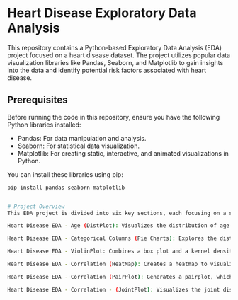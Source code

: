 # Heart Disease Exploratory Data Analysis

This repository contains a Python-based Exploratory Data Analysis (EDA) project focused on a heart disease dataset. The project utilizes popular data visualization libraries like Pandas, Seaborn, and Matplotlib to gain insights into the data and identify potential risk factors associated with heart disease.

## Prerequisites

Before running the code in this repository, ensure you have the following Python libraries installed:

- Pandas: For data manipulation and analysis.
- Seaborn: For statistical data visualization.
- Matplotlib: For creating static, interactive, and animated visualizations in Python.

You can install these libraries using pip:

```bash
pip install pandas seaborn matplotlib


# Project Overview
This EDA project is divided into six key sections, each focusing on a specific aspect of the heart disease dataset:

Heart Disease EDA - Age (DistPlot): Visualizes the distribution of age using a distplot, combining a histogram, kernel density estimate (KDE), and rug plot.  This allows us to understand the age range of the individuals in the dataset and identify any age-related patterns.  We observe the minimum and maximum ages and the distribution of ages within the dataset.

Heart Disease EDA - Categorical Columns (Pie Charts): Explores the distribution of categorical variables, such as gender, using pie charts. This helps to understand the proportion of different categories within the dataset. In this specific example, we analyze the gender distribution among individuals with heart disease.

Heart Disease EDA - ViolinPlot: Combines a box plot and a kernel density plot to visualize the distribution of a continuous variable (e.g., age) for different categories (e.g., gender). This allows us to compare the distributions and identify potential differences.  We compare the distribution of age for males and females to see if there are any differences in age ranges.

Heart Disease EDA - Correlation (HeatMap): Creates a heatmap to visualize the correlation matrix of numerical variables. This helps to identify strong positive or negative correlations between variables.

Heart Disease EDA - Correlation (PairPlot): Generates a pairplot, which is a matrix of scatter plots showing the pairwise relationships between numerical variables. The diagonal of the matrix displays the distribution of each individual variable. This provides a comprehensive view of the relationships between all numerical features.

Heart Disease EDA - Correlation - (JointPlot): Visualizes the joint distribution of two variables along with their individual distributions using a scatter plot with marginal histograms or KDE plots.  This allows us to see how two variables relate to each other. In this case, we explore the relationship between cholesterol levels and maximum heart rate (MaxHR).
